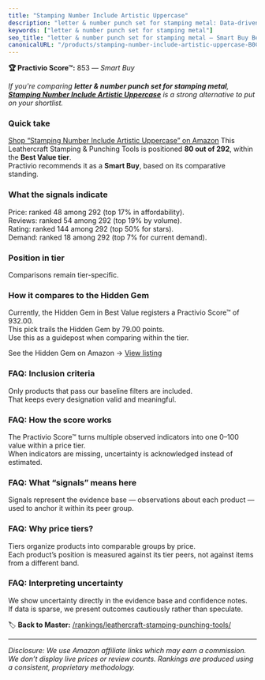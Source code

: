 ```yaml
---
title: "Stamping Number Include Artistic Uppercase"
description: "letter & number punch set for stamping metal: Data-driven within Best Value ranking using the Practivio Score™. Positioned by quality, value, demand, findabili…"
keywords: ["letter & number punch set for stamping metal"]
seo_title: "letter & number punch set for stamping metal — Smart Buy Best Value (2025)"
canonicalURL: "/products/stamping-number-include-artistic-uppercase-B0CDP1M5SV/"
---
```


**🏆 Practivio Score™:** 853 — _Smart Buy_


*If you're comparing **letter & number punch set for stamping metal**, **[Stamping Number Include Artistic Uppercase](https://www.amazon.com/dp/B0CDP1M5SV?tag=practivio-20)** is a strong alternative to put on your shortlist.*
### Quick take
[Shop “Stamping Number Include Artistic Uppercase” on Amazon](https://www.amazon.com/dp/B0CDP1M5SV?tag=practivio-20)
This Leathercraft Stamping & Punching Tools is positioned **80 out of 292**, within the **Best Value tier**.  
Practivio recommends it as a **Smart Buy**, based on its comparative standing.

### What the signals indicate
Price: ranked 48 among 292 (top 17% in affordability).  
Reviews: ranked 54 among 292 (top 19% by volume).  
Rating: ranked 144 among 292 (top 50% for stars).  
Demand: ranked 18 among 292 (top 7% for current demand).

### Position in tier
Comparisons remain tier-specific.

### How it compares to the Hidden Gem
Currently, the Hidden Gem in Best Value registers a Practivio Score™ of 932.00.  
This pick trails the Hidden Gem by 79.00 points.  
Use this as a guidepost when comparing within the tier.  

See the Hidden Gem on Amazon → [View listing](https://www.amazon.com/dp/B00004T7WS?tag=practivio-20)

### FAQ: Inclusion criteria
Only products that pass our baseline filters are included.  
That keeps every designation valid and meaningful.

### FAQ: How the score works
The Practivio Score™ turns multiple observed indicators into one 0–100 value within a price tier.  
When indicators are missing, uncertainty is acknowledged instead of estimated.

### FAQ: What “signals” means here
Signals represent the evidence base — observations about each product — used to anchor it within its peer group.

### FAQ: Why price tiers?
Tiers organize products into comparable groups by price.  
Each product’s position is measured against its tier peers, not against items from a different band.

### FAQ: Interpreting uncertainty
We show uncertainty directly in the evidence base and confidence notes.  
If data is sparse, we present outcomes cautiously rather than speculate.


🏷️ **Back to Master:** [/rankings/leathercraft-stamping-punching-tools/](/rankings/leathercraft-stamping-punching-tools/)

---
_Disclosure: We use Amazon affiliate links which may earn a commission. We don’t display live prices or review counts. Rankings are produced using a consistent, proprietary methodology._
